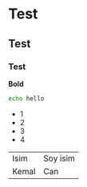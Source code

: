 # Test
## Test
### Test

**Bold**

```bash
echo hello
```

- 1
- 2
- 3
- 4

<table>
	<tr>
		<td>Isim</td>
		<td>Soy isim</td>
	</tr>
	<tr>
		<td>Kemal</td>
		<td> Can</td>
	</tr>
</table>
